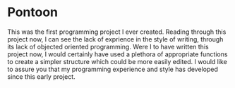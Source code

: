 # Pontoon
This was the first programming project I ever created.
Reading through this project now, I can see the lack of exprience in the style of writing, through its lack of objected oriented programming.
Were I to have written this project now, I would certainly have used a plethora of appropriate functions to create a simpler structure which could be more easily edited.
I would like to assure you that my programming experience and style has developed since this early project.

